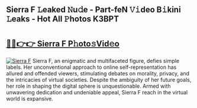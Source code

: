 ## Sierra F 𝙻eaked 𝙽u𝚍e - Part-feN 𝚅𝚒deo B𝚒kini 𝙻eaks - Hot All 𝙿hotos K3BPT

# <h2><a href="http://ld0827g.urlbe.top/?page=Sierra+F">🔗🔗👉👉 Sierra F P𝚑oto𝚜Vid𝚎o</a></h2>

[![Sierra F](https://i.imgur.com/eBuTRDB.gif)](http://ld0827g.urlbe.top/?page=Sierra+F)
Sierra F, an enigmatic and multifaceted figure, defies simple labels. Her unconventional approach to online self-representation has allured and offended viewers, stimulating debates on morality, privacy, and the intricacies of virtual societies. Despite the ambiguity of her future goals, her role in shaping the digital sphere is unquestionable. Armed with unwavering dedication and undeniable appeal, Sierra F reach in the virtual world is expansive.
